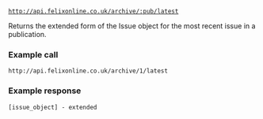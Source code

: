 <code>http://api.felixonline.co.uk/archive/:pub/latest</code>

Returns the extended form of the Issue object for the most recent issue in a publication.

### Example call
`http://api.felixonline.co.uk/archive/1/latest`

### Example response
    [issue_object] - extended

